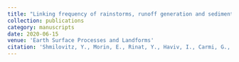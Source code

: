 ```yaml
---
title: "Linking frequency of rainstorms, runoff generation and sediment transport across hyperarid talus‐pediment slopes"
collection: publications
category: manuscripts
date: 2020-06-15
venue: 'Earth Surface Processes and Landforms'
citation: 'Shmilovitz, Y., Morin, E., Rinat, Y., Haviv, I., Carmi, G., Mushkin, A., & Enzel, Y. (2020). Linking frequency of rainstorms, runoff generation and sediment transport across hyperarid talus‐pediment slopes. Earth Surface Processes and Landforms, 45(7), 1644-1659.'
---
```

